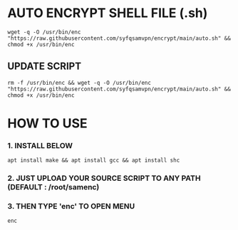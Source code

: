 # AUTO ENCRYPT SHELL FILE (.sh)

```
wget -q -O /usr/bin/enc "https://raw.githubusercontent.com/syfqsamvpn/encrypt/main/auto.sh" && chmod +x /usr/bin/enc
```

## UPDATE SCRIPT
```
rm -f /usr/bin/enc && wget -q -O /usr/bin/enc "https://raw.githubusercontent.com/syfqsamvpn/encrypt/main/auto.sh" && chmod +x /usr/bin/enc
```

# HOW TO USE

### 1. INSTALL BELOW

```
apt install make && apt install gcc && apt install shc
```

### 2. JUST UPLOAD YOUR SOURCE SCRIPT TO ANY PATH (DEFAULT : /root/samenc)
### 3. THEN TYPE 'enc' TO OPEN MENU

```
enc
```
